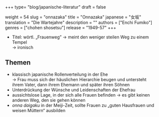 +++
type= "blog/japanische-literatur"
draft = false

weight = 54
slug = "onnazaka"
title = "Onnazaka"
japanese = "女坂"
translation = "Die Wartejahre"
description = ""
authors = ["Enchi Fumiko"]
genres = ["chohen shosetsu"]
release = "1949-57"
+++

- Titel: wörtl. „Frauenweg” -> meint den weniger steilen Weg zu einem Tempel  
-> ironisch

## Themen

- klassisch japanische Rollenverteilung in der Ehe  
-> Frau muss sich der häuslichen Hierarchie beugen und untersteht ihrem Vater, dann ihrem Ehemann und später ihren Söhnen
- Unterdrückung der Wünsche und Leidenschaften der Ehefrau
- aussichtslose Lage, in der sich alle Frauen befinden -> es gibt keinen anderen Weg, den sie gehen können
- *onna daigaku* in der Meiji-Zeit, sollte Frauen zu „guten Hausfrauen und weisen Müttern“ ausbilden
